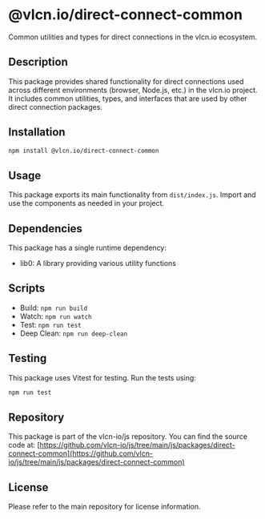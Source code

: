 # @vlcn.io/direct-connect-common

Common utilities and types for direct connections in the vlcn.io ecosystem.

## Description

This package provides shared functionality for direct connections used across different environments (browser, Node.js, etc.) in the vlcn.io project. It includes common utilities, types, and interfaces that are used by other direct connection packages.

## Installation

```bash
npm install @vlcn.io/direct-connect-common
```

## Usage

This package exports its main functionality from `dist/index.js`. Import and use the components as needed in your project.

## Dependencies

This package has a single runtime dependency:

- lib0: A library providing various utility functions

## Scripts

- Build: `npm run build`
- Watch: `npm run watch`
- Test: `npm run test`
- Deep Clean: `npm run deep-clean`

## Testing

This package uses Vitest for testing. Run the tests using:

```bash
npm run test
```

## Repository

This package is part of the vlcn-io/js repository. You can find the source code at:
[https://github.com/vlcn-io/js/tree/main/js/packages/direct-connect-common](https://github.com/vlcn-io/js/tree/main/js/packages/direct-connect-common)

## License

Please refer to the main repository for license information.
